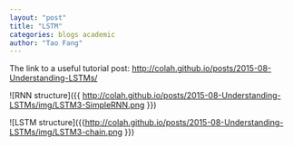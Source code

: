 ```yaml
---
layout: "post"
title: "LSTM"
categories: blogs academic
author: "Tao Fang"
---
```


The link to a useful tutorial post: http://colah.github.io/posts/2015-08-Understanding-LSTMs/

![RNN structure]({{ http://colah.github.io/posts/2015-08-Understanding-LSTMs/img/LSTM3-SimpleRNN.png }})

![LSTM structure]({{http://colah.github.io/posts/2015-08-Understanding-LSTMs/img/LSTM3-chain.png }})